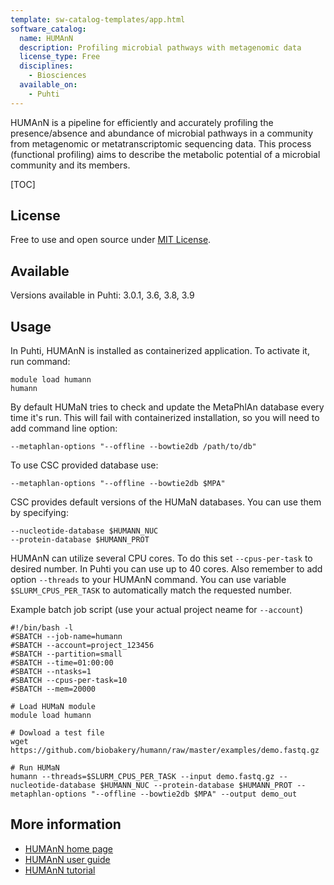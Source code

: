 ```yaml
---
template: sw-catalog-templates/app.html
software_catalog:
  name: HUMAnN
  description: Profiling microbial pathways with metagenomic data
  license_type: Free
  disciplines:
    - Biosciences
  available_on:
    - Puhti
---
```




HUMAnN is a pipeline for efficiently and accurately profiling the presence/absence and abundance of 
microbial pathways in a community from metagenomic or metatranscriptomic sequencing data. 
This process (functional profiling) aims to describe the metabolic potential of a microbial community and its members. 

[TOC]

## License

Free to use and open source under [MIT License](https://raw.githubusercontent.com/biobakery/humann/master/LICENSE).

## Available

Versions available in Puhti: 3.0.1, 3.6, 3.8, 3.9

## Usage

In Puhti, HUMAnN is installed as containerized application. To activate it, run command:

```text
module load humann
humann
```

By default HUMaN tries to check and update the MetaPhlAn database every
time it's run. This will fail with containerized installation, so you
will need to add command line option:

```text
--metaphlan-options "--offline --bowtie2db /path/to/db"
```

To use CSC provided database use:

```text
--metaphlan-options "--offline --bowtie2db $MPA"
```

CSC provides default versions of the HUMaN databases. You can use them by
specifying:

```text
--nucleotide-database $HUMANN_NUC
--protein-database $HUMANN_PROT
```

HUMAnN can utilize several CPU cores. To do this set `--cpus-per-task` to desired number.
In Puhti you can use up to 40 cores. Also remember to add option `--threads` to your HUMAnN
command. You can use variable `$SLURM_CPUS_PER_TASK` to automatically match the requested
number.


Example batch job script (use your actual project neame for `--account`)

```text
#!/bin/bash -l
#SBATCH --job-name=humann
#SBATCH --account=project_123456
#SBATCH --partition=small
#SBATCH --time=01:00:00
#SBATCH --ntasks=1  
#SBATCH --cpus-per-task=10
#SBATCH --mem=20000

# Load HUMaN module
module load humann

# Dowload a test file
wget https://github.com/biobakery/humann/raw/master/examples/demo.fastq.gz

# Run HUMaN
humann --threads=$SLURM_CPUS_PER_TASK --input demo.fastq.gz --nucleotide-database $HUMANN_NUC --protein-database $HUMANN_PROT --metaphlan-options "--offline --bowtie2db $MPA" --output demo_out
```

## More information

*   [HUMAnN home page](https://huttenhower.sph.harvard.edu/humann)
*   [HUMAnN user guide](https://github.com/biobakery/humann)
*   [HUMAnN tutorial](https://github.com/biobakery/biobakery/wiki/humann3)
